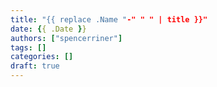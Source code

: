 ```yaml
---
title: "{{ replace .Name "-" " " | title }}"
date: {{ .Date }}
authors: ["spencerriner"]
tags: []
categories: []
draft: true
---
```


